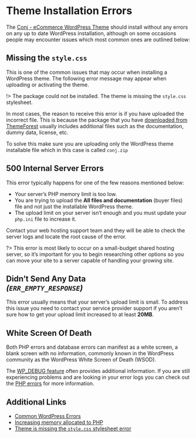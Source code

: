 # Theme Installation Errors

The [Conj - eCommerce WordPress Theme](https://themeforest.net/item/conj-ecommerce-wordpress-theme/21935639?ref=mypreview) should install without any errors on any up to date WordPress installation, although on some occasions people may encounter issues which most common ones are outlined below:

## Missing the `style.css`

This is one of the common issues that may occur when installing a WordPress theme. The following error message may appear when uploading or activating the theme.

!> The package could not be installed. The theme is missing the `style.css` stylesheet.

In most cases, the reason to receive this error is if you have uploaded the incorrect file. This is because the package that you have [downloaded from ThemeForest](download-conj-wordpress-theme) usually includes additional files such as the documentation, dummy data, license, etc.

To solve this make sure you are uploading only the WordPress theme installable file which in this case is called `conj.zip`

## 500 Internal Server Errors

This error typically happens for one of the few reasons mentioned below:

* Your server’s PHP memory limit is too low.
* You are trying to upload the **All files and documentation** (buyer files) file and not just the installable WordPress theme.
* The upload limit on your server isn’t enough and you must update your `php.ini` file to increase it.

Contact your web hosting support team and they will be able to check the server logs and locate the root cause of the error.

?> This error is most likely to occur on a small-budget shared hosting server, so it’s important for you to begin researching other options so you can move your site to a server capable of handling your growing site.

## Didn’t Send Any Data<br/>*(`ERR_EMPTY_RESPONSE`)*

This error usually means that your server’s upload limit is small. To address this issue you need to contact your service provider support if you aren’t sure how to get your upload limit increased to at least **20MB**.

## White Screen Of Death

Both PHP errors and database errors can manifest as a white screen, a blank screen with no information, commonly known in the WordPress community as the WordPress White Screen of Death (WSOD).

The [WP_DEBUG feature](https://codex.wordpress.org/Editing_wp-config.php#Debug) often provides additional information. If you are still experiencing problems and are looking in your error logs you can check out the [PHP errors](https://codex.wordpress.org/User:Raggedrobins/Common_WordPress_Errors#PHP_Errors) for more information.

## Additional Links

* [Common WordPress Errors](https://codex.wordpress.org/Common_WordPress_Errors)
* [Increasing memory allocated to PHP](https://codex.wordpress.org/Editing_wp-config.php#Increasing_memory_allocated_to_PHP)
* [Theme is missing the `style.css` stylesheet error](https://help.market.envato.com/hc/en-us/articles/202821510-Theme-is-missing-the-style-css-stylesheet-error)
